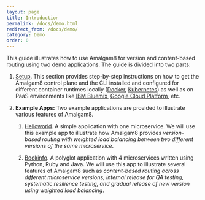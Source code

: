```yaml
---
layout: page
title: Introduction
permalink: /docs/demo.html
redirect_from: /docs/demo/
category: Demo
order: 0
---
```


This guide illustrates how to use Amalgam8 for version and content-based
routing using two demo applications. The guide is divided into two parts:

1. [Setup](/docs/demo-setup.html). This section provides step-by-step
   instructions on how to get the Amalgam8 control plane and the CLI
   installed and configured for different container runtimes locally
   ([Docker](https://www.docker.com), [Kubernetes](https://kubernetes.io))
   as well as on PaaS environments like [IBM Bluemix](https://bluemix.net),
   [Google Cloud Platform](https://cloud.google.com), etc.


2. **Example Apps:** Two example applications are provided to illustrate
   various features of Amalgam8.

    1. [Helloworld](/docs/demo-helloworld.html). A simple application
       with one microservice. We will use this example app to illustrate
       how Amalgam8 provides _version-based routing with weighted load
       balancing between two different versions of the same microservice_.

    2. [Bookinfo](/docs/demo-bookinfo.html). A polyglot application
       with 4 microservices written using Python, Ruby and Java. We 
       will use this app to illustrate several features of Amalgam8 such as
       _content-based routing across different microservice versions,
       internal release for QA testing, systematic resilience testing, and
       gradual release of new version using weighted load balancing_.
